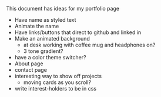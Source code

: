 This document has ideas for my portfolio page
- Have name as styled text
- Animate the name
- Have links/buttons that direct to github and linked in 
- Make an animated background
    - at desk working with coffee mug and headphones on?
    - 3 tone gradient?
- have a color theme switcher?
- About page
- contact page
- interesting way to show off projects
    - moving cards as you scroll?
- write interest-holders to be in css
